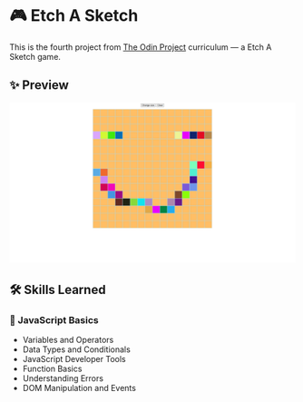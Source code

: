 # 🎮 Etch A Sketch

This is the fourth project from [The Odin Project](https://github.com/TheOdinProject) curriculum — a Etch A Sketch game.

## ✨ Preview

![Homepage](demo.png)

## 🛠️ Skills Learned

### 📜 JavaScript Basics

- Variables and Operators
- Data Types and Conditionals
- JavaScript Developer Tools
- Function Basics
- Understanding Errors
- DOM Manipulation and Events
